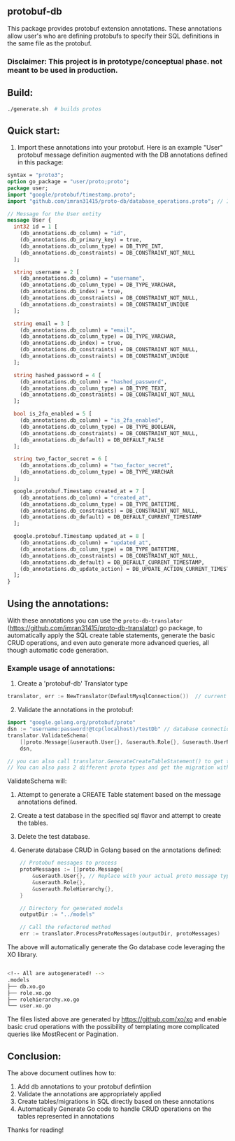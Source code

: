 ## protobuf-db
This package provides protobuf extension annotations.  These annotations allow user's who are defining protobufs to specify their SQL definitions in the same file as the protobuf. 

### Disclaimer: This project is in prototype/conceptual phase. not meant to be used in production. 

## Build:

```bash
./generate.sh  # builds protos 
```

## Quick start:

1. Import these annotations into your protobuf.  Here is an example "User" protobuf message definition augmented with the DB annotations defined in this package:


```protobuf
syntax = "proto3";
option go_package = "user/proto;proto";
package user;
import "google/protobuf/timestamp.proto";
import "github.com/imran31415/proto-db/database_operations.proto"; // Import the database options

// Message for the User entity
message User {
  int32 id = 1 [
    (db_annotations.db_column) = "id",
    (db_annotations.db_primary_key) = true,
    (db_annotations.db_column_type) = DB_TYPE_INT,
    (db_annotations.db_constraints) = DB_CONSTRAINT_NOT_NULL
  ];

  string username = 2 [
    (db_annotations.db_column) = "username",
    (db_annotations.db_column_type) = DB_TYPE_VARCHAR,
    (db_annotations.db_index) = true,
    (db_annotations.db_constraints) = DB_CONSTRAINT_NOT_NULL,
    (db_annotations.db_constraints) = DB_CONSTRAINT_UNIQUE
  ];

  string email = 3 [
    (db_annotations.db_column) = "email",
    (db_annotations.db_column_type) = DB_TYPE_VARCHAR,
    (db_annotations.db_index) = true,
    (db_annotations.db_constraints) = DB_CONSTRAINT_NOT_NULL,
    (db_annotations.db_constraints) = DB_CONSTRAINT_UNIQUE
  ];

  string hashed_password = 4 [
    (db_annotations.db_column) = "hashed_password",
    (db_annotations.db_column_type) = DB_TYPE_TEXT,
    (db_annotations.db_constraints) = DB_CONSTRAINT_NOT_NULL
  ];

  bool is_2fa_enabled = 5 [
    (db_annotations.db_column) = "is_2fa_enabled",
    (db_annotations.db_column_type) = DB_TYPE_BOOLEAN,
    (db_annotations.db_constraints) = DB_CONSTRAINT_NOT_NULL,
    (db_annotations.db_default) = DB_DEFAULT_FALSE
  ];

  string two_factor_secret = 6 [
    (db_annotations.db_column) = "two_factor_secret",
    (db_annotations.db_column_type) = DB_TYPE_VARCHAR
  ];

  google.protobuf.Timestamp created_at = 7 [
    (db_annotations.db_column) = "created_at",
    (db_annotations.db_column_type) = DB_TYPE_DATETIME,
    (db_annotations.db_constraints) = DB_CONSTRAINT_NOT_NULL,
    (db_annotations.db_default) = DB_DEFAULT_CURRENT_TIMESTAMP
  ];

  google.protobuf.Timestamp updated_at = 8 [
    (db_annotations.db_column) = "updated_at",
    (db_annotations.db_column_type) = DB_TYPE_DATETIME,
    (db_annotations.db_constraints) = DB_CONSTRAINT_NOT_NULL,
    (db_annotations.db_default) = DB_DEFAULT_CURRENT_TIMESTAMP,
    (db_annotations.db_update_action) = DB_UPDATE_ACTION_CURRENT_TIMESTAMP
  ];
}

```

## Using the annotations:

With these annotations you can use the `proto-db-translator` (https://github.com/imran31415/proto-db-translator)  go package, to automatically apply the SQL create table statements, generate the basic CRUD operations, and even auto generate more advanced queries, all though automatic code generation.  


### Example usage of annotations:

1. Create a 'protobuf-db' Translator type

```go
translator, err := NewTranslator(DefaultMysqlConnection())  // current supported options: [mysql, sqlite]
```

2. Validate the annotations in the protobuf:

```go
import "google.golang.org/protobuf/proto"
dsn := "username:password!@tcp(localhost)/testDb" // database connection string
translator.ValidateSchema(
    []proto.Message{&userauth.User{}, &userauth.Role{}, &userauth.UserRole{}}, // ordering matters, i.e UserRole has a fk relationship to Role.  So Role must be first in the list so the schema is aware of it.   
    dsn,

// you can also call translator.GenerateCreateTableStatement() to get the sql the annotations serialize to directly.   
// You can also pass 2 different proto types and get the migration with GenerateMigration()
```

ValidateSchema will:
   1. Attempt to generate a CREATE Table statement based on the message annotations defined.   
   2. Create a test database in the specified sql flavor and attempt to create the tables.   
   3. Delete the test database.    


3. Generate database CRUD in Golang based on the annotations defined:

```go
    // Protobuf messages to process
	protoMessages := []proto.Message{
		&userauth.User{}, // Replace with your actual proto message types
		&userauth.Role{},
		&userauth.RoleHierarchy{},
	}

	// Directory for generated models
	outputDir := "../models"

	// Call the refactored method
	err := translator.ProcessProtoMessages(outputDir, protoMessages)
```

The above will automatically generate the Go database code leveraging the XO library.   

```bash

<!-- All are autogenerated! -->
.models
├── db.xo.go    
├── role.xo.go  
├── rolehierarchy.xo.go
└── user.xo.go

```

The files listed above are generated by https://github.com/xo/xo and enable basic crud operations with the possibility of templating more complicated queries like MostRecent or Pagination.   


## Conclusion:

The above document outlines how to:

1. Add db annotations to your protobuf defintiion
2. Validate the annotations are appropriately applied
3. Create tables/migrations in SQL directly based on these annotations
4. Automatically Generate Go code to handle CRUD operations on the tables represented in annotations

Thanks for reading!

